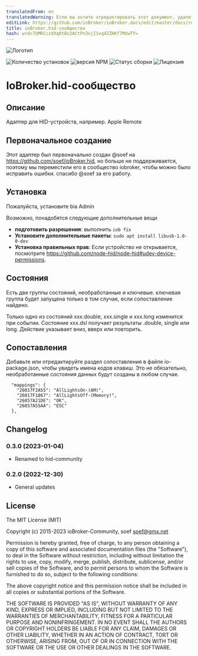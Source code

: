 ```yaml
---
translatedFrom: en
translatedWarning: Если вы хотите отредактировать этот документ, удалите поле «translatedFrom», в противном случае этот документ будет снова автоматически переведен
editLink: https://github.com/ioBroker/ioBroker.docs/edit/master/docs/ru/adapterref/iobroker.hid-community/README.md
title: ioBroker.hid-сообщество
hash: wrdc7UMRCczdXq6tBx2ACtPn3vjI1vq4ZZHKf7MXwTY=
---
```

![Логотип](../../../en/adapterref/iobroker.hid-community/admin/hid.png)

![Количество установок](http://iobroker.live/badges/hid-stable.svg)
![версия NPM](http://img.shields.io/npm/v/iobroker.hid-community.svg)
![Статус сборки](https://ci.appveyor.com/api/projects/status/9w4enhutav1e2leu?svg=true)
![Лицензия](https://img.shields.io/badge/license-MIT-blue.svg?style=flat)

# IoBroker.hid-сообщество
## Описание
Адаптер для HID-устройств, например. Apple Remote

## Первоначальное создание
Этот адаптер был первоначально создан @soef на https://github.com/soef/ioBroker.hid, но больше не поддерживается, поэтому мы переместили его в сообщество iobroker, чтобы можно было исправить ошибки. спасибо @soef за его работу.

## Установка
Пожалуйста, установите bia Admin

Возможно, понадобятся следующие дополнительные вещи

* **подготовить разрешения**: выполнить `iob fix`
* **Установите дополнительные пакеты**: `sudo apt install libusb-1.0-0-dev`
* **Установка правильных прав**: Если устройство не открывается, посмотрите https://github.com/node-hid/node-hid#udev-device-permissions.

## Состояния
Есть две группы состояний, необработанные и ключевые. ключевая группа будет запущена только в том случае, если сопоставление найдено.

Только одно из состояний xxx.double, xxx.single и xxx.long изменится при событии.
Состояние xxx.dsl получает результаты .double, single или long.
Действие указывает вниз, вверх или повторить.

## Сопоставления
Добавьте или отредактируйте раздел сопоставления в файле io-package.json, чтобы увидеть имена кодов клавиш.
Это не обязательно, необработанные состояния данных будут созданы в любом случае.

```
  "mappings": {
    "26017F2A55": "AllLightsOn-(AM)",
    "26017F1867": "AllLightsOff-(Memory)",
    "26857A21DE": "OK",
    "26857A55AA": "ESC"
  },
```

<!--

#### Требования
Модуль node-hid не работает в Windows 10, пока вы не внесете небольшое изменение в проект node-hid.
После установки iobroker.hid-community отредактируйте:

```
<path to iobroker>/node_modules/iobroker.hid-community/node_modules/node-hid/hidapi/windows/hid.c
```

Находить:

```
open_device
```

Измените 2-й и 3-й параметр вызова функции «CreateFileA»:

```
static HANDLE open_device(const char *path, BOOL enumerate)
{
    ...

	handle = CreateFileA(path,
		//desired_access,                    // original line
		GENERIC_WRITE | GENERIC_READ,        // replaced line
		//share_mode,                        // original line
		FILE_SHARE_READ | FILE_SHARE_WRITE,  // replaced line
		NULL,
		OPEN_EXISTING,
		FILE_FLAG_OVERLAPPED,/*FILE_ATTRIBUTE_NORMAL,*/
		0);

	...
}
```

Чтобы перестроить модуль node-hid, перейдите в каталог:

```
cd <path to iobroker>/node_modules/iobroker.hid-community/node_modules/node-hid
```

выполнять:

```
npm install --build-from-source
```

Перезапустите модуль iobroker.hid-community...
-->

## Changelog
### 0.3.0 (2023-01-04)
* Renamed to hid-community

### 0.2.0 (2022-12-30)
* General updates

## License
The MIT License (MIT)

Copyright (c) 2015-2023 ioBroker-Community, soef <soef@gmx.net>

Permission is hereby granted, free of charge, to any person obtaining a copy
of this software and associated documentation files (the "Software"), to deal
in the Software without restriction, including without limitation the rights
to use, copy, modify, merge, publish, distribute, sublicense, and/or sell
copies of the Software, and to permit persons to whom the Software is
furnished to do so, subject to the following conditions:

The above copyright notice and this permission notice shall be included in
all copies or substantial portions of the Software.

THE SOFTWARE IS PROVIDED "AS IS", WITHOUT WARRANTY OF ANY KIND, EXPRESS OR
IMPLIED, INCLUDING BUT NOT LIMITED TO THE WARRANTIES OF MERCHANTABILITY,
FITNESS FOR A PARTICULAR PURPOSE AND NONINFRINGEMENT. IN NO EVENT SHALL THE
AUTHORS OR COPYRIGHT HOLDERS BE LIABLE FOR ANY CLAIM, DAMAGES OR OTHER
LIABILITY, WHETHER IN AN ACTION OF CONTRACT, TORT OR OTHERWISE, ARISING FROM,
OUT OF OR IN CONNECTION WITH THE SOFTWARE OR THE USE OR OTHER DEALINGS IN
THE SOFTWARE.
